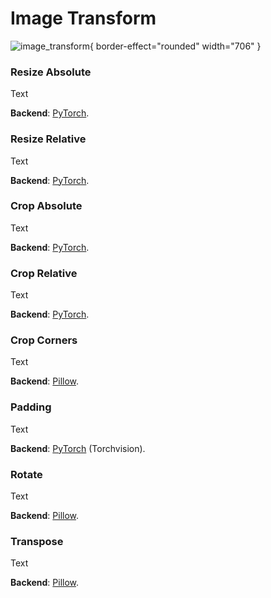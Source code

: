 # Image Transform

![image_transform](image_transform.png){ border-effect="rounded" width="706" }

### Resize Absolute

Text

**Backend**: <a href="Modules.md" anchor="pytorch" summary="Image processing with pure Tensor without transformations.">PyTorch</a>.

### Resize Relative

Text

**Backend**: <a href="Modules.md" anchor="pytorch" summary="Image processing with pure Tensor without transformations.">PyTorch</a>.

### Crop Absolute

Text

**Backend**: <a href="Modules.md" anchor="pytorch" summary="Image processing with pure Tensor without transformations.">PyTorch</a>.

### Crop Relative

Text

**Backend**: <a href="Modules.md" anchor="pytorch" summary="Image processing with pure Tensor without transformations.">PyTorch</a>.

### Crop Corners

Text

**Backend**: <a href="Modules.md" anchor="pillow" summary="A widely used Python library for image manipulation.">Pillow</a>.

### Padding

Text

**Backend**: <a href="Modules.md" anchor="pytorch" summary="Image processing with pure Tensor without transformations.">PyTorch</a> (Torchvision).

### Rotate

Text

**Backend**: <a href="Modules.md" anchor="pillow" summary="A widely used Python library for image manipulation.">Pillow</a>.

### Transpose

Text

**Backend**: <a href="Modules.md" anchor="pillow" summary="A widely used Python library for image manipulation.">Pillow</a>.


